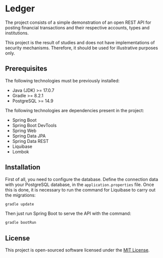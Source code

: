 # Ledger

The project consists of a simple demonstration of an open REST API for posting financial transactions and their respective accounts, types and institutions.

This project is the result of studies and does not have implementations of security mechanisms. Therefore, it should be used for illustrative purposes only.

## Prerequisites

The following technologies must be previously installed:

* Java (JDK) >= 17.0.7
* Gradle >= 8.2.1
* PostgreSQL >= 14.9

The following technologies are dependencies present in the project:

* Spring Boot
* Spring Boot DevTools
* Spring Web
* Spring Data JPA
* Spring Data REST
* Liquibase
* Lombok

## Installation

First of all, you need to configure the database.
Define the connection data with your PostgreSQL database, in the `application.properties` file. Once this is done, it is necessary to run the command for Liquibase to carry out the migrations:

```sh
gradle update
```

Then just run Spring Boot to serve the API with the command:

```sh
gradle bootRun
```

## License

This project is open-sourced software licensed under the [MIT License](license.md).